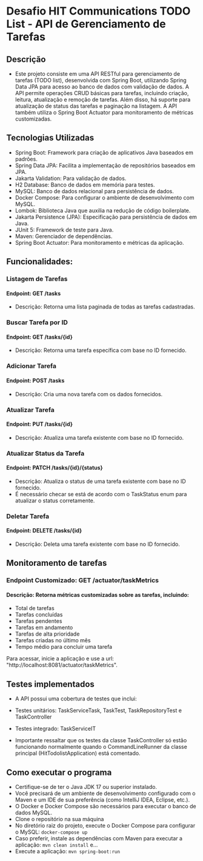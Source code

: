 # Desafio HIT Communications TODO List - API de Gerenciamento de Tarefas

## Descrição
- Este projeto consiste em uma API RESTful para gerenciamento de tarefas (TODO list), desenvolvida com Spring Boot, utilizando Spring Data JPA para acesso ao banco de dados com validação de dados. A API permite operações CRUD básicas para tarefas, incluindo criação, leitura, atualização e remoção de tarefas. Além disso, há suporte para atualização de status das tarefas e paginação na listagem. A API também utiliza o Spring Boot Actuator para monitoramento de métricas customizadas.

## Tecnologias Utilizadas
- Spring Boot: Framework para criação de aplicativos Java baseados em padrões.
- Spring Data JPA: Facilita a implementação de repositórios baseados em JPA.
- Jakarta Validation: Para validação de dados.
- H2 Database: Banco de dados em memória para testes.
- MySQL: Banco de dados relacional para persistência de dados.
- Docker Compose: Para configurar o ambiente de desenvolvimento com MySQL.
- Lombok: Biblioteca Java que auxilia na redução de código boilerplate.
- Jakarta Persistence (JPA): Especificação para persistência de dados em Java.
- JUnit 5: Framework de teste para Java.
- Maven: Gerenciador de dependências.
- Spring Boot Actuator: Para monitoramento e métricas da aplicação.

## Funcionalidades:
### Listagem de Tarefas

#### Endpoint: GET /tasks
- Descrição: Retorna uma lista paginada de todas as tarefas cadastradas.

### Buscar Tarefa por ID
#### Endpoint: GET /tasks/{id}
- Descrição: Retorna uma tarefa específica com base no ID fornecido.

### Adicionar Tarefa
#### Endpoint: POST /tasks
- Descrição: Cria uma nova tarefa com os dados fornecidos.

### Atualizar Tarefa
#### Endpoint: PUT /tasks/{id}
- Descrição: Atualiza uma tarefa existente com base no ID fornecido.

### Atualizar Status da Tarefa
#### Endpoint: PATCH /tasks/{id}/{status}
- Descrição: Atualiza o status de uma tarefa existente com base no ID fornecido.
- É necessário checar se está de acordo com o TaskStatus enum para atualizar o status corretamente.

### Deletar Tarefa
#### Endpoint: DELETE /tasks/{id}
- Descrição: Deleta uma tarefa existente com base no ID fornecido.

## Monitoramento de tarefas
### Endpoint Customizado: GET /actuator/taskMetrics
#### Descrição: Retorna métricas customizadas sobre as tarefas, incluindo:
- Total de tarefas
- Tarefas concluídas
- Tarefas pendentes
- Tarefas em andamento
- Tarefas de alta prioridade
- Tarefas criadas no último mês
- Tempo médio para concluir uma tarefa

Para acessar, inicie a aplicação e use a url: "http://localhost:8081/actuator/taskMetrics".

## Testes implementados
- A API possui uma cobertura de testes que inclui:
- Testes unitários: TaskServiceTask, TaskTest, TaskRepositoryTest e TaskController
- Testes integrado: TaskServiceIT

- Importante ressaltar que os testes da classe TaskController só estão funcionando normalmente quando o CommandLineRunner da classe principal (HitTodolistApplication) está comentado. 

## Como executar o programa
- Certifique-se de ter o Java JDK 17 ou superior instalado.
- Você precisará de um ambiente de desenvolvimento configurado com o Maven e um IDE de sua preferência (como IntelliJ IDEA, Eclipse, etc.).
- O Docker e Docker Compose são necessários para executar o banco de dados MySQL.
- Clone o repositório  na sua máquina
- No diretório raiz do projeto, execute o Docker Compose para configurar o MySQL: `docker-compose up`
- Caso preferir, instale as dependências com Maven para executar a aplicação: `mvn clean install` e...
- Execute a aplicação: `mvn spring-boot:run`
